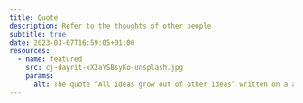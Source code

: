 ```yaml
---
title: Quote
description: Refer to the thoughts of other people
subtitle: true
date: 2023-03-07T16:59:05+01:00
resources:
  - name: featured
    src: cj-dayrit-xX2aYSBsyKo-unsplash.jpg
    params:
      alt: The quote “All ideas grow out of other ideas” written on a a large stairway
---
```

